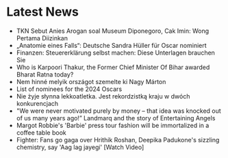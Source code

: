 # Latest News
-  TKN Sebut Anies Arogan soal Museum Diponegoro, Cak Imin: Wong Pertama Diizinkan
-  „Anatomie eines Falls“: Deutsche Sandra Hüller für Oscar nominiert
-  Finanzen: Steuererklärung selbst machen: Diese Unterlagen brauchen Sie
-  Who is Karpoori Thakur, the Former Chief Minister Of Bihar awarded Bharat Ratna today?
-  Nem hinné melyik országot szemelte ki Nagy Márton
-  List of nominees for the 2024 Oscars
-  Nie żyje słynna lekkoatletka. Jest rekordzistką kraju w dwóch konkurencjach
-  "We were never motivated purely by money – that idea was knocked out of us many years ago!” Landmarq and the story of Entertaining Angels
-  Margot Robbie's 'Barbie' press tour fashion will be immortalized in a coffee table book
-  Fighter: Fans go gaga over Hrithik Roshan, Deepika Padukone's sizzling chemistry, say 'Aag lag jayegi' [Watch Video]
